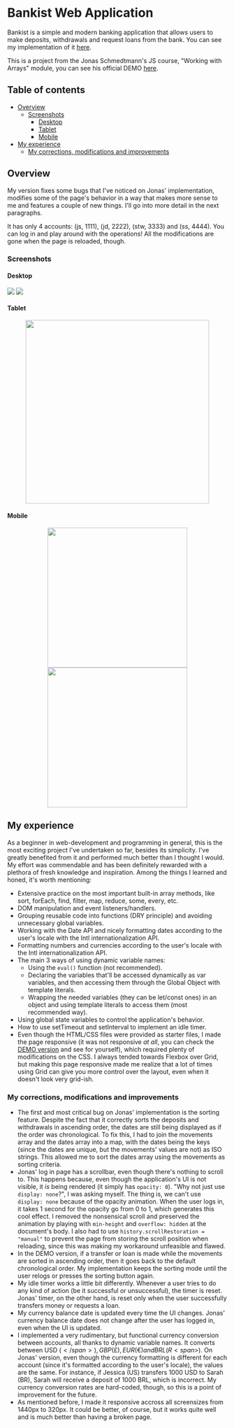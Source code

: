 # Bankist Web Application

Bankist is a simple and modern banking application that allows users to make deposits, withdrawals and request loans from the bank. You can see my implementation of it [here](https://oczywsziysya-bankist.netlify.app). 

This is a project from the Jonas Schmedtmann's JS course, "Working with Arrays" module, you can see his official DEMO [here](https://bankist.netlify.app/). 

## Table of contents
- [Overview](#overview)
    - [Screenshots](#screenshots)
        - [Desktop](#desktop)
        - [Tablet](#tablet)
        - [Mobile](#mobile)
- [My experience](#my-experience)
    - [My corrections, modifications and improvements](#my-corrections-modifications-and-improvements)

## Overview

My version fixes some bugs that I've noticed on Jonas' implementation, modifies some of the page's behavior in a way that makes more sense to me and features a couple of new things. I'll go into more detail in the next paragraphs.

It has only 4 accounts: (js, 1111), (jd, 2222), (stw, 3333) and (ss, 4444). You can log in and play around with the operations! All the modifications are gone when the page is reloaded, though.

### Screenshots

#### Desktop
![](./screenshots/screenshot-login-desktop.png)
![](./screenshots/screenshot-app-desktop.png)

#### Tablet
<div align="center"><img src="./screenshots/screenshot-app-tablet.png" width="420" /></div>

#### Mobile
<div align="center"><img src="./screenshots/screenshot-login-mobile.png" width="320" /></div>
<div align="center"><img src="./screenshots/screenshot-app-mobile.png" width="320" /></div>

## My experience

As a beginner in web-development and programming in general, this is the most exciting project I've undertaken so far, besides its simplicity. I've greatly benefited from it and performed much better than I thought I would. My effort was commendable and has been definitely rewarded with a plethora of fresh knowledge and inspiration. Among the things I learned and honed, it's worth mentioning:

- Extensive practice on the most important built-in array methods, like sort, forEach, find, filter, map, reduce, some, every, etc.
- DOM manipulation and event listeners/handlers.
- Grouping reusable code into functions (DRY principle) and avoiding unnecessary global variables.
- Working with the Date API and nicely formatting dates according to the user's locale with the Intl internationalization API.
- Formatting numbers and currencies according to the user's locale with the Intl internationalization API.
- The main 3 ways of using dynamic variable names:
    - Using the `eval()` function (not recommended).
    - Declaring the variables that'll be accessed dynamically as var variables, and then accessing them through the Global Object with template literals.
    - Wrapping the needed variables (they can be let/const ones) in an object and using template literals to access them (most recommended way).
- Using global state variables to control the application's behavior.
- How to use setTimeout and setInterval to implement an idle timer.
- Even though the HTML/CSS files were provided as starter files, I made the page responsive (it was not responsive *at all*, you can check the [DEMO version](https://bankist.netlify.app/) and see for yourself), which required plenty of modifications on the CSS. I always tended towards Flexbox over Grid, but making this page responsive made me realize that a lot of times using Grid can give you more control over the layout, even when it doesn't look very grid-ish.


### My corrections, modifications and improvements

- The first and most critical bug on Jonas' implementation is the sorting feature. Despite the fact that it correctly sorts the deposits and withdrawals in ascending order, the dates are still being displayed as if the order was chronological. To fix this, I had to join the movements array and the dates array into a map, with the dates being the keys (since the dates are unique, but the movements' values are not) as ISO strings. This allowed me to sort the dates array using the movements as sorting criteria.
- Jonas' log in page has a scrollbar, even though there's nothing to scroll to. This happens because, even though the application's UI is not visible, it *is* being rendered (it simply has `opacity: 0`). "Why not just use `display: none`?", I was asking myself. The thing is, we can't use `display: none` because of the opacity animation. When the user logs in, it takes 1 second for the opacity go from 0 to 1, which generates this cool effect. I removed the nonsensical scroll and preserved the animation by playing with `min-height` and `overflow: hidden` at the document's body. I also had to use `history.scrollRestoration = "manual"` to prevent the page from storing the scroll position when reloading, since this was making my workaround unfeasible and flawed.  
- In the DEMO version, if a transfer or loan is made while the movements are sorted in ascending order, then it goes back to the default chronological order. My implementation keeps the sorting mode until the user relogs or presses the sorting button again.
- My idle timer works a little bit differently. Whenever a user tries to do any kind of action (be it successful or unsuccessful), the timer is reset. Jonas' timer, on the other hand, is reset only when the user successfully transfers money or requests a loan.
- My currency balance date is updated every time the UI changes. Jonas' currency balance date does not change after the user has logged in, even when the UI is updated.
- I implemented a very rudimentary, but functional currency conversion between accounts, all thanks to dynamic variable names. It converts between USD (<span>$</span>), GBP (£), EUR (€) and BRL (R<span>$</span>). On Jonas' version, even though the currency formatting is different for each account (since it's formatted according to the user's locale), the values are the same. For instance, if Jessica (US) transfers 1000 USD to Sarah (BR), Sarah will receive a deposit of 1000 BRL, which is incorrect. My currency conversion rates are hard-coded, though, so this is a point of improvement for the future.
- As mentioned before, I made it responsive accross all screensizes from 1440px to 320px. It could be better, of course, but it works quite well and is much better than having a broken page.




